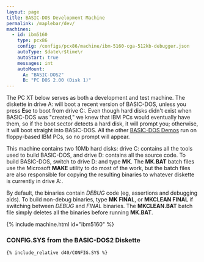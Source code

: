 ```yaml
---
layout: page
title: BASIC-DOS Development Machine
permalink: /maplebar/dev/
machines:
  - id: ibm5160
    type: pcx86
    config: /configs/pcx86/machine/ibm-5160-cga-512kb-debugger.json
    autoType: $date\r$time\r
    autoStart: true
    messages: int
    autoMount:
      A: "BASIC-DOS2"
      B: "PC DOS 2.00 (Disk 1)"
---
```


The PC XT below serves as both a development and test machine.  The diskette
in drive A: will boot a recent version of BASIC-DOS, unless you press **Esc**
to boot from drive C:.  Even though hard disks didn't exist when BASIC-DOS
was "created," we knew that IBM PCs would eventually have them, so if the boot
sector detects a hard disk, it will prompt you; otherwise, it will boot straight
into BASIC-DOS.  All the other [BASIC-DOS Demos](../) run on floppy-based IBM
PCs, so no prompt will appear.

This machine contains two 10Mb hard disks: drive C: contains all the tools
used to build BASIC-DOS, and drive D: contains all the source code.
To build BASIC-DOS, switch to drive D: and type **MK**. The **MK.BAT** batch
files use the Microsoft **MAKE** utility to do most of the work, but the batch
files are also responsible for copying the resulting binaries to whatever
diskette is currently in drive A:.

By default, the binaries contain *DEBUG* code (eg, assertions and debugging
aids).  To build non-debug binaries, type **MK FINAL**, or **MKCLEAN FINAL**
if switching between *DEBUG* and *FINAL* binaries.  The **MKCLEAN.BAT** batch
file simply deletes all the binaries before running **MK.BAT**.

{% include machine.html id="ibm5160" %}

### **CONFIG.SYS** from the BASIC-DOS2 Diskette

```
{% include_relative d40/CONFIG.SYS %}
```
